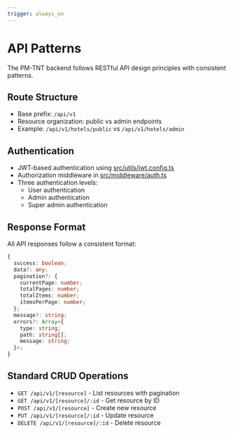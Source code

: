 ```yaml
---
trigger: always_on
---
```


# API Patterns

The PM-TNT backend follows RESTful API design principles with consistent patterns.

## Route Structure

- Base prefix: `/api/v1`
- Resource organization: public vs admin endpoints
- Example: `/api/v1/hotels/public` vs `/api/v1/hotels/admin`

## Authentication

- JWT-based authentication using [src/utils/jwt.config.ts](mdc:pmtnt/src/utils/jwt.config.ts)
- Authorization middleware in [src/middleware/auth.ts](mdc:pmtnt/src/middleware/auth.ts)
- Three authentication levels:
  - User authentication
  - Admin authentication
  - Super admin authentication

## Response Format

All API responses follow a consistent format:

```typescript
{
  success: boolean;
  data?: any;
  pagination?: {
    currentPage: number;
    totalPages: number;
    totalItems: number;
    itemsPerPage: number;
  };
  message?: string;
  errors?: Array<{
    type: string;
    path: string[];
    message: string;
  }>;
}
```

## Standard CRUD Operations

- `GET /api/v1/[resource]` - List resources with pagination
- `GET /api/v1/[resource]/:id` - Get resource by ID
- `POST /api/v1/[resource]` - Create new resource
- `PUT /api/v1/[resource]/:id` - Update resource
- `DELETE /api/v1/[resource]/:id` - Delete resource

